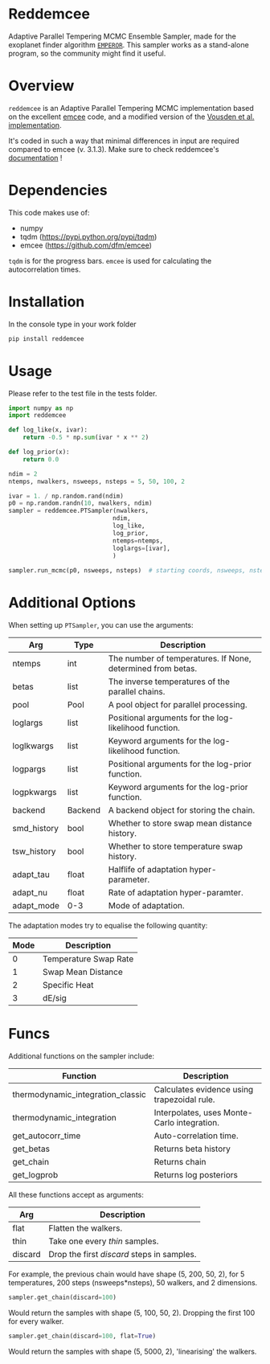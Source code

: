 # Reddemcee

Adaptive Parallel Tempering MCMC Ensemble Sampler, made for the exoplanet finder algorithm [`EMPEROR`](https://github.com/ReddTea/astroemperor/). This sampler works as a stand-alone program, so the community might find it useful.


# Overview
`reddemcee` is an Adaptive Parallel Tempering MCMC implementation based on the excellent [emcee](https://arxiv.org/abs/1202.3665) code, and a modified version of the [Vousden et al. implementation](https://arxiv.org/abs/1501.05823).

It's coded in such a way that minimal differences in input are required compared to emcee (v. 3.1.3).
Make sure to check reddemcee's [documentation](https://reddemcee.readthedocs.io/en/latest) !


# Dependencies

This code makes use of:
  - numpy
  - tqdm (https://pypi.python.org/pypi/tqdm)
  - emcee (https://github.com/dfm/emcee)

`tqdm` is for the progress bars.
`emcee` is used for calculating the autocorrelation times.

# Installation

In the console type in your work folder
```sh
pip install reddemcee
```

# Usage

Please refer to the test file in the tests folder.

```python
import numpy as np
import reddemcee

def log_like(x, ivar):
    return -0.5 * np.sum(ivar * x ** 2)

def log_prior(x):
    return 0.0

ndim = 2
ntemps, nwalkers, nsweeps, nsteps = 5, 50, 100, 2

ivar = 1. / np.random.rand(ndim)
p0 = np.random.randn(10, nwalkers, ndim)
sampler = reddemcee.PTSampler(nwalkers,
                             ndim,
                             log_like,
                             log_prior,
                             ntemps=ntemps,
                             loglargs=[ivar],
                             )
                             
sampler.run_mcmc(p0, nsweeps, nsteps)  # starting coords, nsweeps, nsteps
```

# Additional Options
When setting up `PTSampler`, you can use the arguments:

| Arg         | Type    | Description |
|-------------|---------|---------------------|
| ntemps      | int     | The number of temperatures. If None, determined from betas.|
| betas       | list    | The inverse temperatures of the parallel chains.           |
| pool        | Pool    | A pool object for parallel processing.                     |
| loglargs    | list    | Positional arguments for the log-likelihood function.      |
| loglkwargs  | list    | Keyword arguments for the log-likelihood function.         |
| logpargs    | list    | Positional arguments for the log-prior function.           |
| logpkwargs  | list    | Keyword arguments for the log-prior function.              |
| backend     | Backend | A backend object for storing the chain.                    |
| smd_history | bool    | Whether to store swap mean distance history.               |
| tsw_history | bool    | Whether to store temperature swap history.                 |
| adapt_tau   | float   | Halflife of adaptation hyper-parameter.                    |
| adapt_nu    | float   | Rate of adaptation hyper-paramter.                         |
| adapt_mode  | 0-3     | Mode of adaptation.                                        |

The adaptation modes try to equalise the following quantity:

| Mode | Description           |
|------|-----------------------|
| 0    | Temperature Swap Rate |
| 1    | Swap Mean Distance    |
| 2    | Specific Heat         |
| 3    | dE/sig                |


# Funcs
Additional functions on the sampler include:

| Function                          | Description                                 |
|-----------------------------------|---------------------------------------------|
| thermodynamic_integration_classic | Calculates evidence using trapezoidal rule. |
| thermodynamic_integration         | Interpolates, uses Monte-Carlo integration. |
| get_autocorr_time                 | Auto-correlation time.                      |
| get_betas                         | Returns beta history                        |
| get_chain                         | Returns chain                               |
| get_logprob                       | Returns log posteriors                      |

All these functions accept as arguments:

| Arg     | Description                       |
|---------|-----------------------------------|
| flat    | Flatten the walkers.              |
| thin    | Take one every *thin* samples.    |
| discard | Drop the first *discard* steps in samples.|

For example, the previous chain would have shape (5, 200, 50, 2), for
5 temperatures, 200 steps (nsweeps*nsteps), 50 walkers, and 2 dimensions.

```python
sampler.get_chain(discard=100)
```

Would return the samples with shape (5, 100, 50, 2). Dropping the first 100 for every walker.

```python
sampler.get_chain(discard=100, flat=True)
```

Would return the samples with shape (5, 5000, 2), 'linearising' the walkers.